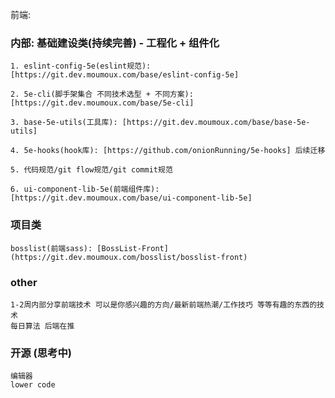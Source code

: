 前端:

### 内部: 基础建设类(持续完善) - 工程化 + 组件化

    1. eslint-config-5e(eslint规范): [https://git.dev.moumoux.com/base/eslint-config-5e]

    2. 5e-cli(脚手架集合 不同技术选型 + 不同方案): [https://git.dev.moumoux.com/base/5e-cli]

    3. base-5e-utils(工具库): [https://git.dev.moumoux.com/base/base-5e-utils]

    4. 5e-hooks(hook库): [https://github.com/onionRunning/5e-hooks] 后续迁移

    5. 代码规范/git flow规范/git commit规范

    6. ui-component-lib-5e(前端组件库): [https://git.dev.moumoux.com/base/ui-component-lib-5e]

### 项目类

    bosslist(前端sass): [BossList-Front](https://git.dev.moumoux.com/bosslist/bosslist-front)

### other

    1-2周内部分享前端技术 可以是你感兴趣的方向/最新前端热潮/工作技巧 等等有趣的东西的技术
    每日算法 后端在推

### 开源 (思考中)

    编辑器
    lower code